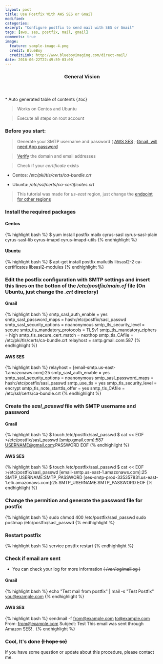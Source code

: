 ```yaml
---
layout: post
title: Use Postfix With AWS SES or Gmail
modified:
categories: 
excerpt: "Configure postfix to send mail with SES or Gmail"
tags: [aws, ses, postfix, mail, gmail]
comments: true
image:
  feature: sample-image-4.png
  credit: BlueBoy
  creditLink: http://www.blueboyimaging.com/direct-mail/
date: 2016-06-22T22:49:59-03:00
---
```


<section id="table-of-contents" class="toc">
  <header>
    <h3>General Vision</h3>
  </header>
<div id="drawer" markdown="1">
*  Auto generated table of contents
{:toc}
</div>
</section><!-- /#table-of-contents -->


> Works on Centos and Ubuntu

> Execute all steps on root account

### Before you start: 

> Generate your SMTP username and password ( [AWS SES](http://docs.aws.amazon.com/ses/latest/DeveloperGuide/smtp-credentials.html) ; [Gmail, will need App password](https://security.google.com/settings/security/apppasswords)

> [Verify](http://docs.aws.amazon.com/ses/latest/DeveloperGuide/verify-email-addresses.html) the domain and email addresses

> Check if your *certificate* exists 

- Centos: */etc/pki/tls/certs/ca-bundle.crt*

- Ubuntu: */etc/ssl/certs/ca-certificates.crt*

> This tutorial was made for *us-east* region, just change the [endpoint for other regions](http://docs.aws.amazon.com/ses/latest/DeveloperGuide/smtp-credentials.html)

### Install the required packages

#### Centos

{% highlight bash %}
$ yum install postfix mailx cyrus-sasl cyrus-sasl-plain cyrus-sasl-lib cyrus-imapd cyrus-imapd-utils
{% endhighlight %}

#### Ubuntu

{% highlight bash %}
$ apt-get install postfix mailutils libsasl2-2 ca-certificates libsasl2-modules
{% endhighlight %}

### Edit the postfix configuration with SMTP settings and insert this lines on the botton of the */etc/postfix/main.cf* file (On Ubuntu, just change the *.crt* directory)

#### Gmail

{% highlight bash %}
smtp_sasl_auth_enable = yes
smtp_sasl_password_maps = hash:/etc/postfix/sasl_passwd
smtp_sasl_security_options = noanonymous
smtp_tls_security_level = secure
smtp_tls_mandatory_protocols = TLSv1
smtp_tls_mandatory_ciphers = high
smtp_tls_secure_cert_match = nexthop
smtp_tls_CAfile = /etc/pki/tls/certs/ca-bundle.crt
relayhost = smtp.gmail.com:587
{% endhighlight %}

#### AWS SES

{% highlight bash %}
relayhost = [email-smtp.us-east-1.amazonaws.com]:25
smtp_sasl_auth_enable = yes
smtp_sasl_security_options = noanonymous
smtp_sasl_password_maps = hash:/etc/postfix/sasl_passwd
smtp_use_tls = yes
smtp_tls_security_level = encrypt
smtp_tls_note_starttls_offer = yes
smtp_tls_CAfile = /etc/ssl/certs/ca-bundle.crt
{% endhighlight %}

### Create the *sasl_passwd* file with SMTP username and password

#### Gmail
{% highlight bash %}
$ touch /etc/postfix/sasl_passwd
$ cat << EOF >/etc/postfix/sasl_passwd
[smtp.gmail.com]:587  USERNAME@gmail.com:PASSWORD
EOF
{% endhighlight %}

#### AWS SES 
{% highlight bash %}
$ touch /etc/postfix/sasl_passwd
$ cat << EOF >/etc/postfix/sasl_passwd
[email-smtp.us-east-1.amazonaws.com]:25 SMTP_USERNAME:SMTP_PASSWORD
[ses-smtp-prod-335357831.us-east-1.elb.amazonaws.com]:25 SMTP_USERNAME:SMTP_PASSWORD
EOF
{% endhighlight %}

### Change the permition and generate the password file for postfix

{% highlight bash %}
sudo chmod 400 /etc/postfix/sasl_passwd
sudo postmap /etc/postfix/sasl_passwd
{% endhighlight %}

### Restart postfix
{% highlight bash %}
service postfix restart
{% endhighlight %}

### Check if email are sent

- You can check your log for more information ~~( /var/log/maillog )~~

#### Gmail
{% highlight bash %}
echo "Test mail from postfix" | mail -s "Test Postfix" you@example.com
{% endhighlight %}

#### AWS SES
{% highlight bash %}
sendmail -f from@example.com to@example.com
From: from@example.com
Subject: Test
This email was sent through Amazon SES!
.
{% endhighlight %}

### Cool, It's done ~~(I hope so)~~

If you have some question or update about this procedure, please contact me.

